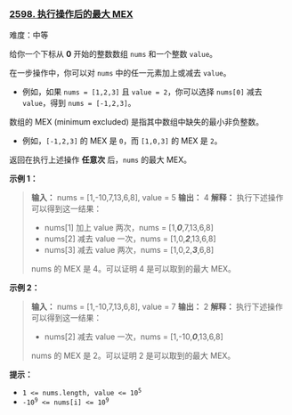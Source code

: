 ### [2598\. 执行操作后的最大 MEX](https://leetcode.cn/problems/smallest-missing-non-negative-integer-after-operations/)

难度：中等

给你一个下标从 **0** 开始的整数数组 `nums` 和一个整数 `value`。

在一步操作中，你可以对 `nums` 中的任一元素加上或减去 `value`。

- 例如，如果 `nums = [1,2,3]` 且 `value = 2`，你可以选择 `nums[0]` 减去 `value`，得到 `nums = [-1,2,3]`。

数组的 MEX (minimum excluded) 是指其中数组中缺失的最小非负整数。

- 例如，`[-1,2,3]` 的 MEX 是 `0`，而 `[1,0,3]` 的 MEX 是 `2`。

返回在执行上述操作 **任意次** 后，`nums` 的最大 MEX。

**示例 1：**

> **输入：** nums = [1,-10,7,13,6,8], value = 5
> **输出：** 4
> **解释：** 执行下述操作可以得到这一结果：
>
> - nums[1] 加上 value 两次，nums = [1,_**0**_,7,13,6,8]
> - nums[2] 减去 value 一次，nums = [1,0,_**2**_,13,6,8]
> - nums[3] 减去 value 两次，nums = [1,0,2,_**3**_,6,8]
>
> nums 的 MEX 是 4。可以证明 4 是可以取到的最大 MEX。

**示例 2：**

> **输入：** nums = [1,-10,7,13,6,8], value = 7
> **输出：** 2
> **解释：** 执行下述操作可以得到这一结果：
>
> - nums[2] 减去 value 一次，nums = [1,-10,_**0**_,13,6,8]
>
> nums 的 MEX 是 2。可以证明 2 是可以取到的最大 MEX。

**提示：**

- <code>1 <= nums.length, value <= 10<sup>5</sup></code>
- <code>-10<sup>9</sup> <= nums[i] <= 10<sup>9</sup></code>
